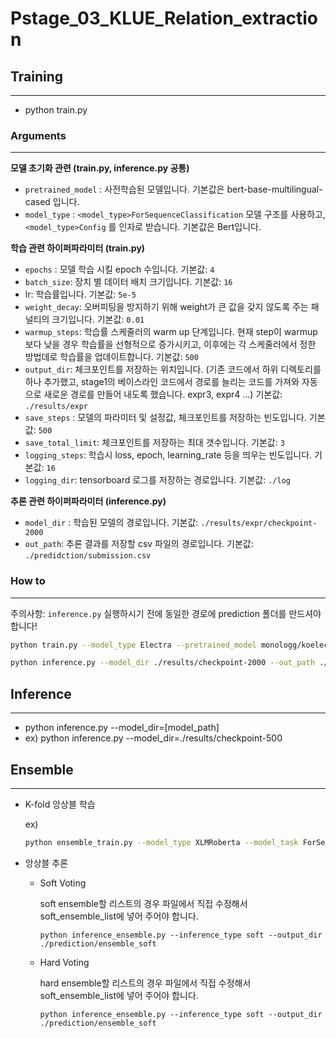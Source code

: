 # Pstage_03_KLUE_Relation_extraction

## Training
---
* python train.py


### Arguments
---


**모델 초기화 관련 (train.py, inference.py 공통)**

- `pretrained_model` : 사전학습된 모델입니다. 기본값은 bert-base-multilingual-cased 입니다.
- `model_type` : `<model_type>ForSequenceClassification` 모델 구조를 사용하고, `<model_type>Config` 를 인자로 받습니다. 기본값은 Bert입니다.

**학습 관련 하이퍼파라미터 (train.py)**


- `epochs` : 모델 학습 시킬 epoch 수입니다. 기본값: `4`
- `batch_size`: 장치 별 데이터 배치 크기입니다. 기본값: `16`
- lr: 학습률입니다. 기본값: `5e-5`
- `weight_decay`: 오버피팅을 방지하기 위해 weight가 큰 값을 갖지 않도록 주는 패널티의 크기입니다. 기본값: `0.01`
- `warmup_steps`: 학습률 스케줄러의 warm up 단계입니다. 현재 step이 warmup보다 낮을 경우 학습률을 선형적으로 증가시키고, 이후에는 각 스케줄러에서 정한 방법데로 학습률을 업데이트합니다. 기본값: `500`
- `output_dir`: 체크포인트를 저장하는 위치입니다. (기존 코드에서 하위 디렉토리를 하나 추가했고, stage1의 베이스라인 코드에서 경로를 늘리는 코드를 가져와 자동으로 새로운 경로를 만들어 내도록 했습니다. expr3, expr4 ...) 기본값: `./results/expr`
- `save_steps` : 모델의 파라미터 및 설정값, 체크포인트를 저장하는 빈도입니다. 기본값: `500`
- `save_total_limit`: 체크포인트를 저장하는 최대 갯수입니다. 기본값: `3`
- `logging_steps`: 학습시 loss, epoch, learning_rate 등을 띄우는 빈도입니다. 기본값: `16`
- `logging_dir`: tensorboard 로그를 저장하는 경로입니다. 기본값: `./log`

**추론 관련 하이퍼파라미터 (inference.py)**

- `model_dir` : 학습된 모델의 경로입니다. 기본값: `./results/expr/checkpoint-2000`
- `out_path`: 추론 결과를 저장할 csv 파일의 경로입니다. 기본값: `./predidction/submission.csv`

### How to

---

주의사항: `inference.py` 실행하시기 전에 동일한 경로에 prediction 폴더를 만드셔야 합니다!

```bash
python train.py --model_type Electra --pretrained_model monologg/koelectra-base-v3-discriminator

python inference.py --model_dir ./results/checkpoint-2000 --out_path ./prediction/submission_2.csv --model_type Electra --pretrained_model monologg/koelectra-base-v3-discriminator
```



## Inference
---
* python inference.py --model_dir=[model_path]
* ex) python inference.py --model_dir=./results/checkpoint-500

## Ensemble
---
- K-fold 앙상블 학습
    
    ex) 
    ``` bash
    python ensemble_train.py --model_type XLMRoberta --model_task ForSequenceClassification --epochs 10 --output_dir results/xlm-roberta --n_folds 8 --criterion LabelSmoothing --seed 42 --batch_size 32
    ```

 -  앙상블 추론
    - Soft Voting


        soft ensemble할 리스트의 경우 파일에서 직접 수정해서 soft_ensemble_list에 넣어 주어야 합니다.    
        ```
        python inference_ensemble.py --inference_type soft --output_dir ./prediction/ensemble_soft
        ```
    - Hard Voting

        hard ensemble할 리스트의 경우 파일에서 직접 수정해서 soft_ensemble_list에 넣어 주어야 합니다.    

        ```
        python inference_ensemble.py --inference_type soft --output_dir ./prediction/ensemble_soft
        ```
